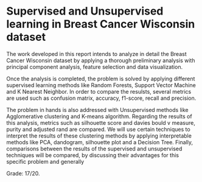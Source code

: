 # Supervised and Unsupervised learning in Breast Cancer Wisconsin dataset
The work developed in this report intends to analyze in detail the Breast Cancer Wisconsin
dataset by applying a thorough preliminary analysis with principal component analysis, feature
selection and data visualization.

Once the analysis is completed, the problem is solved by applying different supervised
learning methods like Random Forests, Support Vector Machine and K Nearest Neighbor. In
order to compare the resulsts, several metrics are used such as confusion matrix, accuracy,
f1-score, recall and precision.

The problem in hands is also addressed with Unsupervised methods like Agglomerative
clustering and K-means algorithm. Regarding the results of this analysis, metrics such as
silhouette score and davies bould v measure, purity and adjusted rand are compared. We
will use certain techniques to interpret the results of these clustering methods by applying
interpretable methods like PCA, dandogram, silhouette plot and a Decision Tree.
Finally, comparisons between the results of the supervised and unsupervised techniques
will be compared, by discussing their advantages for this specific problem and generally

Grade: 17/20.